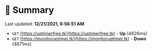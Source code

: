 # 📖 Summary
Last updated: **12/21/2021, 6:56:51 AM**

- `GET` [https://uptimerfree.tk](https://uptimerfree.tk) - **Up** (4826ms)
- `GET` [https://monitoruptimer.tk](https://monitoruptimer.tk) - **Down** (4671ms)
